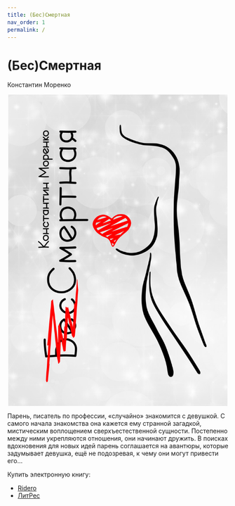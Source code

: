 ```yaml
---
title: (Бес)Смертная
nav_order: 1
permalink: /
---
```


# (Бес)Смертная

Константин Моренко

<img style="display: block; margin: 0 auto; max-width: 500px; max-height: 80vh" src="cover/cover.svg.png">

Парень, писатель по профессии, «случайно» знакомится с девушкой. С
самого начала знакомства она кажется ему странной загадкой,
мистическим воплощением сверхъестественной сущности. Постепенно между
ними укрепляются отношения, они начинают дружить. В поисках
вдохновения для новых идей парень соглашается на авантюры, которые
задумывает девушка, ещё не подозревая, к чему они могут привести его…

Купить электронную книгу:
- [Ridero](https://ridero.ru/books/bes_smertnaya/)
- [ЛитРес](https://www.litres.ru/maks-knopka/bes-smertnaya-misticheskiy-eroticheskiy-roman/)
